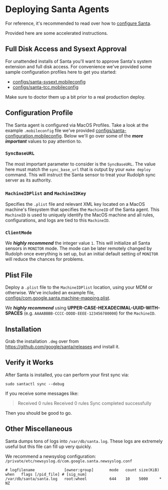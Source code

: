 # Deploying Santa Agents
For reference, it's recommended to read over how to [configure Santa](https://santa.dev/deployment/configuration.html).

Provided here are some accelerated instructions.

## Full Disk Access and Sysext Approval
For unattended installs of Santa you'll want to approve Santa's system extension and full disk access. For convenience
we've provided some sample configuration profiles here to get you started:

* [configs/santa-sysext.mobileconfig](/configs/santa-sysext.mobileconfig)
* [configs/santa-tcc.mobileconfig](/configs/santa-tcc.mobileconfig)

Make sure to doctor them up a bit prior to a real production deploy.


## Configuration Profile
The Santa agent is configured via MacOS Profiles. Take a look at the example `.mobileconfig` file we've provided
[configs/santa-configuration.mobileconfig](/configs/santa-configuration.mobileconfig). Below we'll go over some of
the **_more important_** values to pay attention to.

### `SyncBaseURL`
The most important parameter to consider is the `SyncBaseURL`. The value here must match the `sync_base_url`
that is output by your `make deploy` command. This will instruct the Santa sensor to treat your Rudolph sync server
as its authority.

### `MachineIDPlist` and `MachineIDKey`
Specifies the `.plist` file and relevant XML key located on a MacOS machine's filesystem that specifies the `MachineID`
of the Santa agent. This `MachineID` is used to uniquely identify the MacOS machine and all rules, configurations, and
logs are tied to this `MachineID`.

### `ClientMode`
We **_highly recommend_** the integer value `1`. This will initialize all Santa sensors in `MONITOR` mode. The mode can be
later remotely changed by Rudolph once everything is set up, but an initial default setting of `MONITOR` will reduce the chances for problems.


## Plist File
Deploy a `.plist` file to the `MachineIDPlist` location, using your MDM or otherwise. We've included an example file,
[configs/com.google.santa.machine-mapping.plist](/configs/com.google.santa.machine-mapping.plist).

We **_highly recommend_** using **UPPER-CASE-HEXADECIMAL-UUID-WITH-SPACES** (e.g. `AAAABBBB-CCCC-DDDD-EEEE-123456780000`)
for the `MachineID`.


## Installation
Grab the installation `.dmg` over from https://github.com/google/santa/releases and install it.


## Verify it Works
After Santa is installed, you can perform your first sync via:

```
sudo santactl sync --debug
```

If you receive some messages like:

> Received 0 rules
> Received 0 rules
> Sync completed successfully

Then you should be good to go.


## Other Miscellaneous
Santa dumps tons of logs into `/var/db/santa.log`. These logs are extremely useful but this file can fill up very quickly.

We recommend a newsyslog configuration: `/private/etc/newsyslog.d/com.google.santa.newsyslog.conf`
```
# logfilename             [owner:group]       mode   count size(KiB) when   flags [/pid_file] # [sig_num]
/var/db/santa/santa.log   root:wheel          644    10    5000     *      NZ
```
